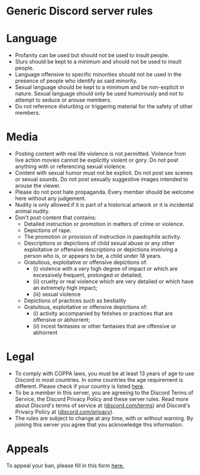# Generic Discord server rules
# Language
- Profanity can be used but should not be used to insult people.
- Slurs should be kept to a minimum and should not be used to insult people.
- Language offensive to specific minorities should not be used in the presence of people who identify as said minority.
- Sexual language should be kept to a minimum and be non-explicit in nature. Sexual language should only be used humorously and not to attempt to seduce or arouse members.
- Do not reference disturbing or triggering material for the safety of other members.
# Media
- Posting content with real life violence is not permitted. Violence from live action movies cannot be explicitly violent or gory. Do not post anything with or referencing sexual violence.
- Content with sexual humor must not be explicit. Do not post sex scenes or sexual sounds. Do not post sexually suggestive images intended to arouse the viewer.
- Please do not post hate propaganda. Every member should be welcome here without any judgement.
- Nudity is only allowed if it is part of a historical artwork or it is incidental animal nudity.
- Don't post content that contains:
     - Detailed instruction or promotion in matters of crime or violence.
     - Depictions of rape.
     - The promotion or provision of instruction in paedophile activity.
     - Descriptions or depictions of child sexual abuse or any other exploitative or offensive descriptions or depictions involving a person who is, or appears to be, a child under 18 years.
     - Gratuitous, exploitative or offensive depictions of:
        - (i) violence with a very high degree of impact or which are excessively frequent, prolonged or detailed;
        - (ii) cruelty or real violence which are very detailed or which have an extremely high impact;
        - (iii) sexual violence
     - Depictions of practices such as bestiality
     - Gratuitous, exploitative or offensive depictions of:
        - (i) activity accompanied by fetishes or practices that are offensive or abhorrent;
        - (ii) incest fantasies or other fantasies that are offensive or abhorrent

# Legal
- To comply with COPPA laws, you must be at least 13 years of age to use Discord in most countries. In some countries the age requirement is different. Please check if your country is listed <a href="https://support.discord.com/hc/en-us/articles/360040724612">here</a>.
- To be a member in this server, you are agreeing to the Discord Terms of Service, the Discord Privacy Policy and these server rules. Read more about Discord's terms of service at (<a href="https://discord.com/terms">discord.com/terms</a>) and Discord's Privacy Policy at (<a href="https://discord.com/privacy">discord.com/privacy</a>).
- The rules are subject to change at any time, with or without warning. By joining this server you agree that you acknowledge this information.
# Appeals
To appeal your ban, please fill in this form <a href="https://forms.gle/xqJzAsh1cjG1z5CE6">here.</a>
